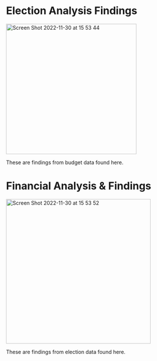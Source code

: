 # Election Analysis Findings

<img width="357" alt="Screen Shot 2022-11-30 at 15 53 44" src="https://user-images.githubusercontent.com/102936852/204933034-d67e6155-4d2c-45de-b593-5d736cad9697.png">

These are findings from budget data found here.

# Financial Analysis & Findings

<img width="396" alt="Screen Shot 2022-11-30 at 15 53 52" src="https://user-images.githubusercontent.com/102936852/204933020-1ae13329-7912-4ecb-be8f-51ae791bdac4.png">

These are findings from election data found here.
